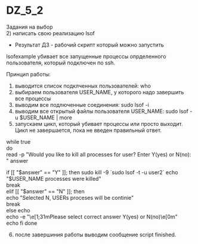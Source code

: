 # DZ_5_2
Задания на выбор  
2) написать свою реализацию lsof  
- Результат ДЗ - рабочий скрипт который можно запустить  

lsofexample убивает все запущенные процессы опрделенного пользователя, который подключен по ssh.

Принцип работы:
1. выводится список подклченных пользователей: who
2. выбираем пользователя USER_NAME, у которого надо завершить все процессы
3. выводим все подлюченные соединения: sudo lsof -i
4. выводим все открытый файлы пользователя USER_NAME: sudo lsof -u $USER_NAME | more
5. запускаем цикл, который убивает процессы или просто выходит. Цикл не завершается, пока не введен правильный ответ.

while true  
do  
read -p "Would you like to kill all processes for user? Enter Y(yes) or N(no): " answer  

if [[ "$answer" == "Y" ]]; then  
    sudo kill -9 `sudo lsof -t -u user2`  
        echo "$USER_NAME processes were killed"   
            break          
elif [[ "$answer" == "N" ]]; then  
    echo "Selected N, USERs proceses will be continie"  
    break      
else
    echo  
    echo -e "\e[1;31mPlease select correct answer Y(yes) or N(no)\e[0m"  
    echo
    fi
 done

6. после завершиния работы выводим сообщение script finished.

